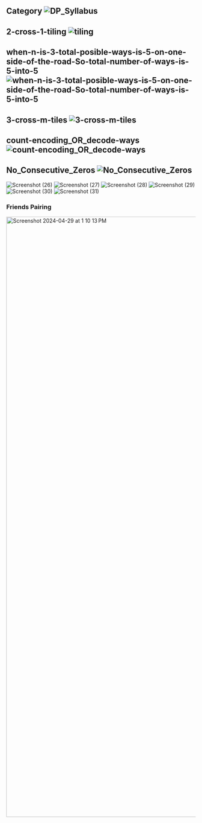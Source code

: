 Category
![DP_Syllabus](https://user-images.githubusercontent.com/53194167/167315041-ffa670ca-118b-418a-bd8c-ec9a4f71e011.PNG)
-------------------------------------------------------------------------------------------------------------------------------------------------------------
2-cross-1-tiling
![tiling](https://user-images.githubusercontent.com/53194167/167315036-15ab55ca-1d54-4a6f-a095-ed11a49b4bc4.PNG)
-------------------------------------------------------------------------------------------------------------------------------------------------------------
when-n-is-3-total-posible-ways-is-5-on-one-side-of-the-road-So-total-number-of-ways-is-5-into-5
![when-n-is-3-total-posible-ways-is-5-on-one-side-of-the-road-So-total-number-of-ways-is-5-into-5](https://user-images.githubusercontent.com/53194167/167315038-7a33bc87-7f37-4f4a-8c9a-bbc378790555.PNG)
-------------------------------------------------------------------------------------------------------------------------------------------------------------
3-cross-m-tiles
![3-cross-m-tiles](https://user-images.githubusercontent.com/53194167/167315039-d3dd790f-b500-4813-a404-94c718c6fab8.PNG)
-------------------------------------------------------------------------------------------------------------------------------------------------------------
count-encoding_OR_decode-ways
![count-encoding_OR_decode-ways](https://user-images.githubusercontent.com/53194167/167315040-7788fd49-493e-40ab-ba9b-3e3b07f406f4.PNG)
-------------------------------------------------------------------------------------------------------------------------------------------------------------
No_Consecutive_Zeros
![No_Consecutive_Zeros](https://user-images.githubusercontent.com/53194167/167315042-7cdbb1cb-8f12-4daf-ba16-72db03ac18a4.PNG)
-------------------------------------------------------------------------------------------------------------------------------------------------------------
![Screenshot (26)](https://user-images.githubusercontent.com/53194167/167315043-51a39ceb-da20-414d-b05a-ed83e6891b1c.png)
![Screenshot (27)](https://user-images.githubusercontent.com/53194167/167315044-1615cf60-a257-4030-a023-27b00dbb180d.png)
![Screenshot (28)](https://user-images.githubusercontent.com/53194167/167315045-bc3d1619-d97a-420e-b5f7-4de059ecbf6b.png)
![Screenshot (29)](https://user-images.githubusercontent.com/53194167/167315048-ff109378-9520-4bc5-a261-95f415280ae0.png)
![Screenshot (30)](https://user-images.githubusercontent.com/53194167/167315033-88ce3f36-94c8-4f52-b25d-e095fcf88968.png)
![Screenshot (31)](https://user-images.githubusercontent.com/53194167/167315035-3190c339-f3a6-4354-b8b2-2a1f47fc4543.png)

### Friends Pairing
<img width="1592" alt="Screenshot 2024-04-29 at 1 10 13 PM" src="https://github.com/nknidhi321/Level-Up/assets/53194167/7b870806-8f65-4618-95b3-6e5bc8fb6e54">

